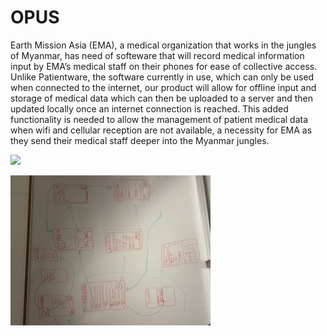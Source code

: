 # OPUS

Earth Mission Asia (EMA), a medical organization that works in the jungles of Myanmar, has need of softeware that will record medical information input by EMA’s medical staff on their phones for ease of collective access. Unlike Patientware, the software currently in use, which can only be used when connected to the internet, our product will allow for offline input and storage of medical data which can then be uploaded to a server and then
updated locally once an internet connection is reached. This added functionality is needed to allow the management of patient medical data when wifi and cellular reception are not available, a necessity for EMA as they send their medical staff deeper into the Myanmar jungles.

![](7D2F2C75-B0D7-4D99-BC8D-8ACF8DE0CD86.jpeg.jpg)

![](F8C02E5B-221A-4C1D-955C-B1C4D306B02F.jpeg)


